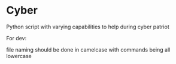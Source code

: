 # Cyber
Python script with varying capabilities to help during cyber patriot

For dev:

file naming should be done in camelcase with commands being all lowercase
